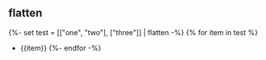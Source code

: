 ## flatten
{%- set test = [["one", "two"], ["three"]] | flatten -%}
{% for item in test %}
- {{item}}
{%- endfor -%}